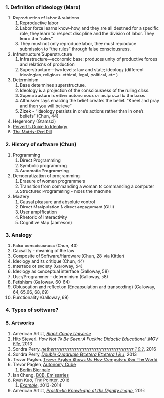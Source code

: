 ### 1. Definition of ideology (Marx)
   1. Reproduction of labor & relations
      1. Reproductive labor
      2. Labor force learns know-how, and they are all destined for a specific role, they learn to respect discipline and the division of labor. They learn the “rules”
      3. They must not only reproduce labor, they must reproduce submission to “the rules” through false consciousness.
   2. Infrastructure/Superstructure
      1. Infrastructure—economic base: produces unity of productive forces and relations of production
      2. Superstructure—two levels: law and state; ideology (different ideologies, religious, ethical, legal, political, etc.)
   3. Determinism
      1. Base determines superstructure.
      2. Ideology is a projection of the consciousness of the ruling class.
      3. Superstructure is either autonomous or reciprocal to the base.
      4. Althusser says enacting the belief creates the belief. “Kneel and pray and then you will believe”
      5. Zizek - “Ideology persists in one’s actions rather than in one’s beliefs” (Chun, 44)
   4. Hegemony (Gramsci)
   5. [Pervert’s Guide to Ideology](https://www.youtube.com/watch?v=TVwKjGbz60k)
   6. [The Matrix: Red Pill](https://www.youtube.com/watch?v=zE7PKRjrid4)
### 2. History of software (Chun)
   1. Programming
      1. Direct Programming
      2. Symbolic programming
      3. Automatic Programming
   2. Democratization of programming
      1. Erasure of women programmers
      2. Transition from commanding a woman to commanding a computer
      3. Structured Programming - hides the machine
   3. Mastery
      1. Causal pleasure and absolute control
      2. Direct Manipulation & direct engagement (GUI)
      3. User amplification
      4. Rhetoric of Interactivity
      5. Cognitive Map (Jameson)
### 3. Analogy
   1. False consciousness (Chun, 43)
   2. Causality - meaning of the law
   3. Composite of Software/Hardware (Chun, 28, via Kittler)
   4. Ideology and its critique (Chun, 44)
   5. Interface of society (Galloway, 54)
   6. Ideology as conceptual interface (Galloway, 58)
   7. User/Programmer - determinism (Galloway, 58)
   8. Fetishism (Galloway, 60, 64)
   9. Obfuscation and reflection (Encapsulation and transcoding) (Galloway, 64, 65,66, 68, 69)
   10. Functionality (Galloway, 69)
### 4. Types of software?
### 5. Artworks
   1. American Artist, [*Black Gooey Universe*](https://americanartist.us/black-gooey-universe)
   2. Hito Steyerl, [*How Not To Be Seen: A Fucking Didactic Educational .MOV File*](https://www.artforum.com/video/hito-steyerl-how-not-to-be-seen-a-fucking-didactic-educational-mov-file-2013-51651), 2013
   3. Sondra Perry, [*netherrrrrrrrrrrrrrrrrrrrrrrrrrrrrrrrrrrrrrrrrrrrrrrr 1.0.2*](http://sondraperry.com/netherrrr-1-0-2), 2016
   4. Sondra Perry, [*Double Quadruple Etcetera Etcetera I & II*](http://sondraperry.com/Double-Quadruple-Etcetera-Etcetera), 2013
   5. Trevor Paglen, [Trevor Paglen Shows Us How Computers See The World](https://www.youtube.com/watch?v=HEI8cuGKiNk)
   6. Trevor Paglen, [Autonomy Cube](https://www.youtube.com/watch?v=o1GHr0OsILM)
      1. [Berlin Biennale](http://bb9.berlinbiennale.de/participants/trevor-paglen-jacob-appelbaum/)
   8. Ian Cheng, [BOB, Emissaries](https://www.youtube.com/watch?v=XFmMrcW2ZsM)
   9. Ryan Kuo, [The Pointer](http://bitforms.art/exhibitions/the-pointer), 2018
      1. [*Example*](https://rkuo.net/example-1), 2013-2014
   10. American Artist, [*Prosthetic Knowledge of the Dignity Image*](https://vimeo.com/154434911), 2016


